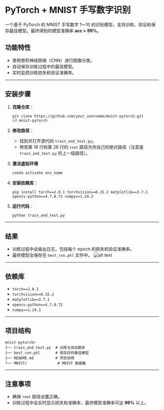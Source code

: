 
# PyTorch + MNIST 手写数字识别

一个基于 PyTorch 的 MNIST 手写数字 1～10 的识别模型，支持训练、验证和保存最佳模型。最终得到的模型准确率 **acc > 99%**。

## 功能特性
- 使用卷积神经网络（CNN）进行图像分类。
- 自动保存训练过程中的最佳模型。
- 实时监控训练损失和验证准确率。

---

## 安装步骤

1. **克隆仓库**：
   ```bash
   git clone https://github.com/your_username/mnist-pytorch.git
   cd mnist-pytorch
   ```

2. **修改路径**：
   - 找到并打开源代码 `train_and_test.py`。
   - 修改第 18 行和第 26 行的 `root` 路径为你自己的绝对路径（注意是 `train_and_test.py` 的上一级路径）。

3. **激活虚拟环境**
   ```bash
   conda activate env_name
   
   ```
4. **安装依赖库**：
   ```env
   pip install torch==2.0.1 torchvision==0.15.2 matplotlib==3.7.1 opencv-python==4.7.0.72 numpy==1.24.3
   ```

5. **运行代码**：
   ```env
   python train_and_test.py
   ```

---

## 结果
- 训练过程中会输出日志，包括每个 epoch 的损失和验证准确率。
- 最终模型会保存在 `best_cnn.pkl` 文件中。
![alt text](<2025-02-24 12-48-07 的屏幕截图.png>)
---

## 依赖库
- `torch==2.0.1`
- `torchvision==0.15.2`
- `matplotlib==3.7.1`
- `opencv-python==4.7.0.72`
- `numpy==1.24.3`

---

## 项目结构
```text
mnist-pytorch/
├── train_and_test.py  # 训练与测试脚本
├── best_cnn.pkl       # 保存好的最佳模型
├── README.md          # 项目说明
└── MNIST/              # MNIST 数据集
```

---

## 注意事项
- 确保 `root` 路径设置正确。
- 训练过程中会实时显示损失和准确率，最终模型准确率可达 **99%** 以上。



